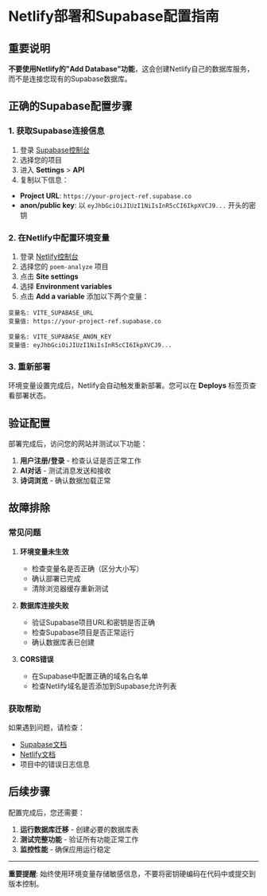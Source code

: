 # Netlify部署和Supabase配置指南

## 重要说明

**不要使用Netlify的"Add Database"功能**，这会创建Netlify自己的数据库服务，而不是连接您现有的Supabase数据库。

## 正确的Supabase配置步骤

### 1. 获取Supabase连接信息

1. 登录 [Supabase控制台](https://supabase.com)
2. 选择您的项目
3. 进入 **Settings** > **API**
4. 复制以下信息：

- **Project URL**: `https://your-project-ref.supabase.co`
- **anon/public key**: 以 `eyJhbGciOiJIUzI1NiIsInR5cCI6IkpXVCJ9...` 开头的密钥

### 2. 在Netlify中配置环境变量

1. 登录 [Netlify控制台](https://app.netlify.com)
2. 选择您的 `poem-analyze` 项目
3. 点击 **Site settings**
4. 选择 **Environment variables**
5. 点击 **Add a variable** 添加以下两个变量：

```
变量名: VITE_SUPABASE_URL
变量值: https://your-project-ref.supabase.co

变量名: VITE_SUPABASE_ANON_KEY  
变量值: eyJhbGciOiJIUzI1NiIsInR5cCI6IkpXVCJ9...
```

### 3. 重新部署

环境变量设置完成后，Netlify会自动触发重新部署。您可以在 **Deploys** 标签页查看部署状态。

## 验证配置

部署完成后，访问您的网站并测试以下功能：

1. **用户注册/登录** - 检查认证是否正常工作
2. **AI对话** - 测试消息发送和接收
3. **诗词浏览** - 确认数据加载正常

## 故障排除

### 常见问题

1. **环境变量未生效**
   - 检查变量名是否正确（区分大小写）
   - 确认部署已完成
   - 清除浏览器缓存重新测试

2. **数据库连接失败**
   - 验证Supabase项目URL和密钥是否正确
   - 检查Supabase项目是否正常运行
   - 确认数据库表已创建

3. **CORS错误**
   - 在Supabase中配置正确的域名白名单
   - 检查Netlify域名是否添加到Supabase允许列表

### 获取帮助

如果遇到问题，请检查：
- [Supabase文档](https://supabase.com/docs)
- [Netlify文档](https://docs.netlify.com)
- 项目中的错误日志信息

## 后续步骤

配置完成后，您还需要：

1. **运行数据库迁移** - 创建必要的数据库表
2. **测试完整功能** - 验证所有功能正常工作
3. **监控性能** - 确保应用运行稳定

---

**重要提醒**: 始终使用环境变量存储敏感信息，不要将密钥硬编码在代码中或提交到版本控制。